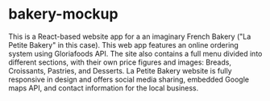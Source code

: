 # bakery-mockup
This is a React-based website app for a an imaginary French Bakery ("La Petite Bakery" in this case). This web app features an online ordering system using Gloriafoods API. The site also contains a full menu divided into different sections, with their own price figures and images: Breads, Croissants, Pastries, and Desserts. La Petite Bakery website is fully responsive in design and offers social media sharing, embedded Google maps API, and contact information for the local business.
